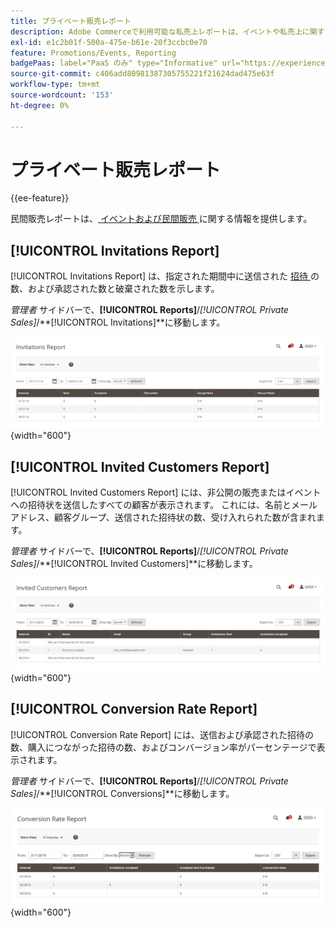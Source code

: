 ```yaml
---
title: プライベート販売レポート
description: Adobe Commerceで利用可能な私売上レポートは、イベントや私売上に関する有用な情報を提供します。
exl-id: e1c2b01f-500a-475e-b61e-20f3ccbc0e70
feature: Promotions/Events, Reporting
badgePaas: label="PaaS のみ" type="Informative" url="https://experienceleague.adobe.com/en/docs/commerce/user-guides/product-solutions" tooltip="Adobe Commerce on Cloud プロジェクト（Adobeが管理する PaaS インフラストラクチャ）およびオンプレミスプロジェクトにのみ適用されます。"
source-git-commit: c406add80981387305755221f21624dad475e63f
workflow-type: tm+mt
source-wordcount: '153'
ht-degree: 0%

---
```


# プライベート販売レポート

{{ee-feature}}

民間販売レポートは、[ イベントおよび民間販売 ](../merchandising-promotions/events-private-sales.md) に関する情報を提供します。

## [!UICONTROL Invitations Report]

[!UICONTROL Invitations Report] は、指定された期間中に送信された [ 招待 ](../merchandising-promotions/invitations.md) の数、および承認された数と破棄された数を示します。

_管理者_ サイドバーで、**[!UICONTROL Reports]**/_[!UICONTROL Private Sales]_/**[!UICONTROL Invitations]**に移動します。

![ 招待状の報告 ](./assets/private-sales-invitations.png){width="600"}

## [!UICONTROL Invited Customers Report]

[!UICONTROL Invited Customers Report] には、非公開の販売またはイベントへの招待状を送信したすべての顧客が表示されます。 これには、名前とメールアドレス、顧客グループ、送信された招待状の数、受け入れられた数が含まれます。

_管理者_ サイドバーで、**[!UICONTROL Reports]**/_[!UICONTROL Private Sales]_/**[!UICONTROL Invited Customers]**に移動します。

![ 招待顧客レポート ](./assets/private-sales-invited-customers.png){width="600"}

## [!UICONTROL Conversion Rate Report]

[!UICONTROL Conversion Rate Report] には、送信および承認された招待の数、購入につながった招待の数、およびコンバージョン率がパーセンテージで表示されます。

_管理者_ サイドバーで、**[!UICONTROL Reports]**/_[!UICONTROL Private Sales]_/**[!UICONTROL Conversions]**に移動します。

![ コンバージョン率レポート ](./assets/private-sales-conversions.png){width="600"}
